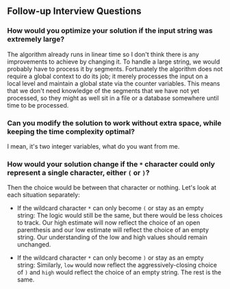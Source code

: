 ## Follow-up Interview Questions

### How would you optimize your solution if the input string was extremely large?

The algorithm already runs in linear time so I don't think there is any improvements to achieve by changing it. To handle a large string, we would probably have to process it by segments. Fortunately the algorithm does not require a global context to do its job; it merely processes the input on a local level and maintain a global state via the counter variables. This means that we don't need knowledge of the segments that we have not yet processed, so they might as well sit in a file or a database somewhere until time to be processed.

### Can you modify the solution to work without extra space, while keeping the time complexity optimal?
I mean, it's two integer variables, what do you want from me.


### How would your solution change if the `*` character could only represent a single character, either `(` or `)`?
Then the choice would be between that character or nothing. Let's look at each situation separately:

- If the wildcard character `*` can only become `(` or stay as an empty string:
  The logic would still be the same, but there would be less choices to track. Our high estimate will now reflect the choice of an open parenthesis and our low estimate will reflect the choice of an empty string. Our understanding of the low and high values should remain unchanged.

- If the wildcard character `*` can only become `)` or stay as an empty string:
  Similarly, `low` would now reflect the aggressively-closing choice of `)` and `high` would reflect the choice of an empty string. The rest is the same.